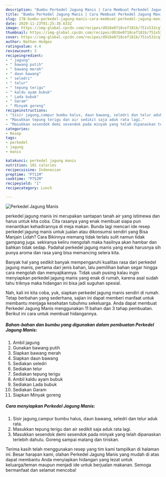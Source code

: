 ```yaml
---
description: "Bumbu Perkedel Jagung Manis | Cara Membuat Perkedel Jagung Manis Yang Bikin Ngiler"
title: "Bumbu Perkedel Jagung Manis | Cara Membuat Perkedel Jagung Manis Yang Bikin Ngiler"
slug: 178-bumbu-perkedel-jagung-manis-cara-membuat-perkedel-jagung-manis-yang-bikin-ngiler
date: 2020-11-23T01:25:38.633Z
image: https://img-global.cpcdn.com/recipes/d916e0718cef181b/751x532cq70/perkedel-jagung-manis-foto-resep-utama.jpg
thumbnail: https://img-global.cpcdn.com/recipes/d916e0718cef181b/751x532cq70/perkedel-jagung-manis-foto-resep-utama.jpg
cover: https://img-global.cpcdn.com/recipes/d916e0718cef181b/751x532cq70/perkedel-jagung-manis-foto-resep-utama.jpg
author: Nathan Hodges
ratingvalue: 4.4
reviewcount: 3
recipeingredient:
- " jagung"
- " bawang putih"
- " bawang merah"
- " daun bawang"
- " seledri"
- " telur"
- " tepung terigu"
- " kaldu ayam bubuk"
- " Lada bubuk"
- " Garam"
- " Minyak goreng"
recipeinstructions:
- "Sisir jagung,campur bumbu halus, daun bawang, seledri dan telur aduk rata."
- "Masukkan tepung terigu dan air sedikit saja aduk rata lagi."
- "Masukkan sesendok demi sesendok pada minyak yang telah dipanaskan terlebih dahulu. Goreng sampai matang dan tiriskan."
categories:
- Resep
tags:
- perkedel
- jagung
- manis

katakunci: perkedel jagung manis 
nutrition: 101 calories
recipecuisine: Indonesian
preptime: "PT11M"
cooktime: "PT52M"
recipeyield: "1"
recipecategory: Lunch

---
```



![Perkedel Jagung Manis](https://img-global.cpcdn.com/recipes/d916e0718cef181b/751x532cq70/perkedel-jagung-manis-foto-resep-utama.jpg)


perkedel jagung manis ini merupakan santapan tanah air yang istimewa dan harus untuk kita coba. Cita rasanya yang enak membuat siapa pun menantikan kehadirannya di meja makan.
Bunda lagi mencari ide resep perkedel jagung manis untuk jualan atau dikonsumsi sendiri yang Bisa Manjain Lidah? Cara Bikinnya memang tidak terlalu sulit namun tidak gampang juga. sekiranya keliru mengolah maka hasilnya akan hambar dan bahkan tidak sedap. Padahal perkedel jagung manis yang enak harusnya sih punya aroma dan rasa yang bisa memancing selera kita.



Banyak hal yang sedikit banyak mempengaruhi kualitas rasa dari perkedel jagung manis, pertama dari jenis bahan, lalu pemilihan bahan segar hingga cara mengolah dan menyajikannya. Tidak usah pusing kalau ingin menyiapkan perkedel jagung manis yang enak di rumah, karena asal sudah tahu triknya maka hidangan ini bisa jadi suguhan spesial.


Nah, kali ini kita coba, yuk, siapkan perkedel jagung manis sendiri di rumah. Tetap berbahan yang sederhana, sajian ini dapat memberi manfaat untuk membantu menjaga kesehatan tubuhmu sekeluarga. Anda dapat membuat Perkedel Jagung Manis menggunakan 11 bahan dan 3 tahap pembuatan. Berikut ini cara untuk membuat hidangannya.

<!--inarticleads1-->

##### Bahan-bahan dan bumbu yang digunakan dalam pembuatan Perkedel Jagung Manis:

1. Ambil  jagung
1. Gunakan  bawang putih
1. Siapkan  bawang merah
1. Siapkan  daun bawang
1. Sediakan  seledri
1. Sediakan  telur
1. Sediakan  tepung terigu
1. Ambil  kaldu ayam bubuk
1. Sediakan  Lada bubuk
1. Sediakan  Garam
1. Siapkan  Minyak goreng




<!--inarticleads2-->

##### Cara menyiapkan Perkedel Jagung Manis:

1. Sisir jagung,campur bumbu halus, daun bawang, seledri dan telur aduk rata.
1. Masukkan tepung terigu dan air sedikit saja aduk rata lagi.
1. Masukkan sesendok demi sesendok pada minyak yang telah dipanaskan terlebih dahulu. Goreng sampai matang dan tiriskan.




Terima kasih telah menggunakan resep yang tim kami tampilkan di halaman ini. Besar harapan kami, olahan Perkedel Jagung Manis yang mudah di atas dapat membantu Anda menyiapkan hidangan yang lezat untuk keluarga/teman maupun menjadi ide untuk berjualan makanan. Semoga bermanfaat dan selamat mencoba!
